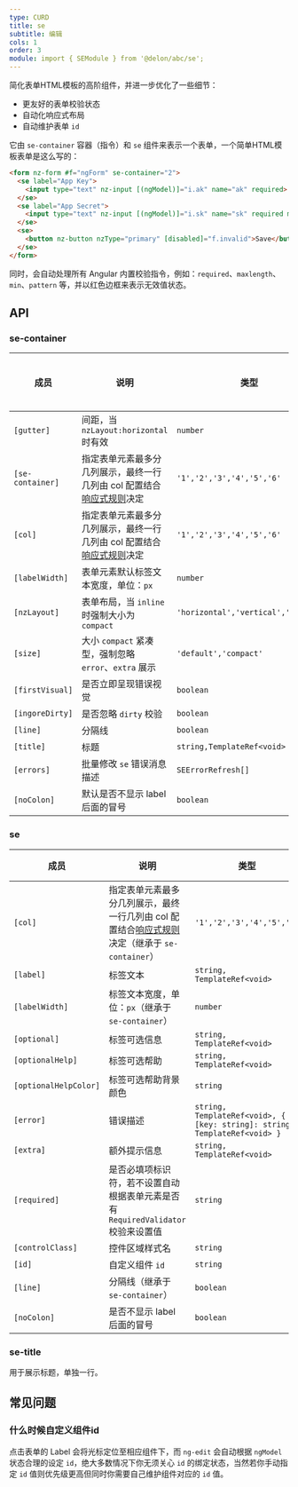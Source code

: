 ```yaml
---
type: CURD
title: se
subtitle: 编辑
cols: 1
order: 3
module: import { SEModule } from '@delon/abc/se';
---
```


简化表单HTML模板的高阶组件，并进一步优化了一些细节：

- 更友好的表单校验状态
- 自动化响应式布局
- 自动维护表单 `id`

它由 `se-container` 容器（指令）和 `se` 组件来表示一个表单，一个简单HTML模板表单是这么写的：

```html
<form nz-form #f="ngForm" se-container="2">
  <se label="App Key">
    <input type="text" nz-input [(ngModel)]="i.ak" name="ak" required>
  </se>
  <se label="App Secret">
    <input type="text" nz-input [(ngModel)]="i.sk" name="sk" required maxlength="32">
  </se>
  <se>
    <button nz-button nzType="primary" [disabled]="f.invalid">Save</button>
  </se>
</form>
```

同时，会自动处理所有 Angular 内置校验指令，例如：`required`、`maxlength`、`min`、`pattern` 等，并以红色边框来表示无效值状态。

## API

### se-container

| 成员 | 说明 | 类型 | 默认值 | 全局配置 |
|----|----|----|-----|------|
| `[gutter]` | 间距，当 `nzLayout:horizontal` 时有效 | `number` | `32` | ✅ |
| `[se-container]` | 指定表单元素最多分几列展示，最终一行几列由 col 配置结合[响应式规则](/theme/responsive)决定 | `'1','2','3','4','5','6'` | - |  |
| `[col]` | 指定表单元素最多分几列展示，最终一行几列由 col 配置结合[响应式规则](/theme/responsive)决定 | `'1','2','3','4','5','6'` | - | ✅ |
| `[labelWidth]` | 表单元素默认标签文本宽度，单位：`px` | `number` | `150` | ✅ |
| `[nzLayout]` | 表单布局，当 `inline` 时强制大小为 `compact` | `'horizontal','vertical','inline'` | `'horizontal'` | ✅ |
| `[size]` | 大小 `compact` 紧凑型，强制忽略 `error`、`extra` 展示 | `'default','compact'` | `'default'` | ✅ |
| `[firstVisual]` | 是否立即呈现错误视觉 | `boolean` | `false` | ✅ |
| `[ingoreDirty]` | 是否忽略 `dirty` 校验 | `boolean` | `false` | ✅ |
| `[line]` | 分隔线 | `boolean` | `false` | - |
| `[title]` | 标题 | `string,TemplateRef<void>` | - |  |
| `[errors]` | 批量修改 `se` 错误消息描述 | `SEErrorRefresh[]` | - |  |
| `[noColon]` | 默认是否不显示 label 后面的冒号 | `boolean` | `false` | - |

### se

| 成员 | 说明 | 类型 | 默认值 |
|----|----|----|-----|
| `[col]` | 指定表单元素最多分几列展示，最终一行几列由 col 配置结合[响应式规则](/theme/responsive)决定（继承于 `se-container`） | `'1','2','3','4','5','6'` | - |
| `[label]` | 标签文本 | `string, TemplateRef<void>` | - |
| `[labelWidth]` | 标签文本宽度，单位：`px`（继承于 `se-container`） | `number` | - |
| `[optional]` | 标签可选信息 | `string, TemplateRef<void>` | - |
| `[optionalHelp]` | 标签可选帮助 | `string, TemplateRef<void>` | - |
| `[optionalHelpColor]` | 标签可选帮助背景颜色	 | `string` | - |
| `[error]` | 错误描述 | `string, TemplateRef<void>, { [key: string]: string, TemplateRef<void> }` | - |
| `[extra]` | 额外提示信息 | `string, TemplateRef<void>` | - |
| `[required]` | 是否必填项标识符，若不设置自动根据表单元素是否有 `RequiredValidator` 校验来设置值 | `string` | - |
| `[controlClass]` | 控件区域样式名 | `string` | - |
| `[id]` | 自定义组件 `id` | `string` | - |
| `[line]` | 分隔线（继承于 `se-container`） | `boolean` | - |
| `[noColon]` | 是否不显示 label 后面的冒号 | `boolean` | `false` | - |

### se-title

用于展示标题，单独一行。

## 常见问题

### 什么时候自定义组件id

点击表单的 Label 会将光标定位至相应组件下，而 `ng-edit` 会自动根据 `ngModel` 状态合理的设定 `id`，绝大多数情况下你无须关心 `id` 的绑定状态，当然若你手动指定 `id` 值则优先级更高但同时你需要自己维护组件对应的 `id` 值。
